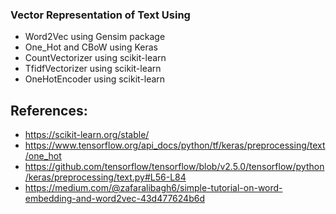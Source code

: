### Vector Representation of Text Using

- Word2Vec using Gensim package
- One_Hot and CBoW using Keras
- CountVectorizer using scikit-learn
- TfidfVectorizer using scikit-learn
- OneHotEncoder using scikit-learn


## References:
- https://scikit-learn.org/stable/
- https://www.tensorflow.org/api_docs/python/tf/keras/preprocessing/text/one_hot
- https://github.com/tensorflow/tensorflow/blob/v2.5.0/tensorflow/python/keras/preprocessing/text.py#L56-L84
- https://medium.com/@zafaralibagh6/simple-tutorial-on-word-embedding-and-word2vec-43d477624b6d
